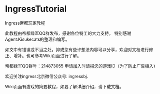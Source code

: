 IngressTutorial
===============

Ingress帝都玩家教程

此教程由帝都绿军QQ群发布，感谢各位特工的大力支持。
特别感谢Agent:Kisukecats的整理和编写。

如文中有错误或不当之处，抑或您有些许想法内容可以分享，欢迎对文档进行修正、增补。也可参考Wiki页面进行了解。

帝都绿军QQ群号：214873055
申请加入时请报您的游戏ID（为了防止广告植入）

欢迎关注ingress北京微信公众号: ingressbj. 

Wiki页面有游戏的简要教程，如要了解详细介绍，请下载文档。
